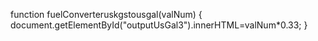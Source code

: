 function fuelConverteruskgstousgal(valNum)
{
  document.getElementById("outputUsGal3").innerHTML=valNum*0.33;
}
